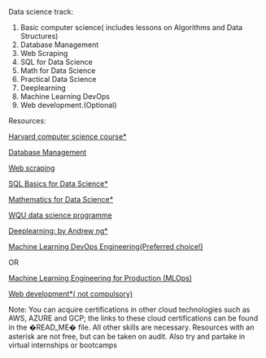 Data science track:

1. Basic computer science( includes lessons on Algorithms and Data Structures)
2. Database Management 
3. Web Scraping
4. SQL for Data Science 
5. Math for Data Science 
6. Practical Data Science 
7. Deeplearning 
8. Machine Learning DevOps
9. Web development.(Optional)


Resources: 

[Harvard computer science course*](https://www.edx.org/course/introduction-computer-science-harvardx-cs50x)

[Database Management](https://www.tutorialspoint.com/dbms/index.htm)

[Web scraping](https://www.tutorialspoint.com/python_web_scraping/python_web_scraping_introduction.htm)

[SQL Basics for Data Science*](https://coursera.org/specializations/learn-sql-basics-data-science)

[Mathematics for Data Science*](https://coursera.org/specializations/mathematics-for-data-science)

[WQU data science programme](https://www.wqu.edu/programs/data-science/)

[Deeplearning: by Andrew ng*](https://coursera.org/specializations/deep-learning)

[Machine Learning DevOps Engineering(Preferred choice!)](https://www.udacity.com/course/machine-learning-dev-ops-engineer-nanodegree--nd0821)

OR

[Machine Learning Engineering for Production (MLOps)](https://coursera.org/specializations/machine-learning-engineering-for-production-mlops)

[Web development*( not compulsory)](https://www.edx.org/course/cs50s-web-programming-with-python-and-javascript)






























Note: You can acquire certifications in other cloud technologies such as AWS, AZURE and GCP; the links to these cloud certifications can be found in the �READ_ME� file. All other skills are necessary. Resources with an asterisk are not free, but can be taken on audit. Also try and partake in virtual internships or bootcamps
